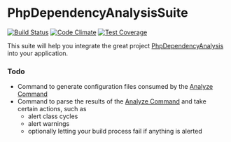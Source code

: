 PhpDependencyAnalysisSuite
==========================

[![Build Status](https://travis-ci.org/cawolf/PhpDependencyAnalysisSuite.svg?branch=master)](https://travis-ci.org/cawolf/PhpDependencyAnalysisSuite)
[![Code Climate](https://codeclimate.com/github/cawolf/PhpDependencyAnalysisSuite/badges/gpa.svg)](https://codeclimate.com/github/cawolf/PhpDependencyAnalysisSuite)
[![Test Coverage](https://codeclimate.com/github/cawolf/PhpDependencyAnalysisSuite/badges/coverage.svg)](https://codeclimate.com/github/cawolf/PhpDependencyAnalysisSuite/coverage)

This suite will help you integrate the great project [PhpDependencyAnalysis](https://github.com/mamuz/PhpDependencyAnalysis) into your application.

### Todo

* Command to generate configuration files consumed by the [Analyze Command](https://github.com/mamuz/PhpDependencyAnalysis/blob/master/README.md#usage)
* Command to parse the results of the [Analyze Command](https://github.com/mamuz/PhpDependencyAnalysis/blob/master/README.md#usage) and take certain actions, such as
    * alert class cycles
    * alert warnings
    * optionally letting your build process fail if anything is alerted
